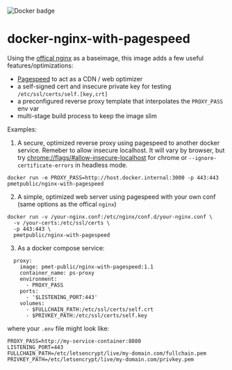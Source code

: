 ![Docker badge](https://github.com/PMET-public/docker-nginx-with-pagespeed/workflows/build%20and%20publish%20to%20Docker%20Hub/badge.svg?branch=master)

# docker-nginx-with-pagespeed

Using the [offical nginx](https://hub.docker.com/_/nginx) as a baseimage, this image adds a few useful features/optimizations:

* [Pagespeed](https://www.modpagespeed.com/doc/build_ngx_pagespeed_from_source) to act as a CDN / web optimizer
* a self-signed cert and insecure private key for testing `/etc/ssl/certs/self.[key,crt]`
* a preconfigured reverse proxy template that interpolates the `PROXY_PASS` env var
* multi-stage build process to keep the image slim

Examples:

1. A secure, optimized reverse proxy using pagespeed to another docker service. Remeber to allow insecure localhost. It will vary by browser, but try [chrome://flags/#allow-insecure-localhost](chrome://flags/#allow-insecure-localhost) for chrome or `--ignore-certificate-errors` in headless mode.

```
docker run -e PROXY_PASS=http://host.docker.internal:3000 -p 443:443 pmetpublic/nginx-with-pagespeed
```

2. A simple, optimized web server using pagespeed with your own conf (same options as the offical `nginx`)
```
docker run -v /your-nginx.conf:/etc/nginx/conf.d/your-nginx.conf \
  -v /your-certs:/etc/ssl/certs \
  -p 443:443 \
  pmetpublic/nginx-with-pagespeed
```

3. As a docker compose service:
```
  proxy:
    image: pmet-public/nginx-with-pagespeed:1.1
    container_name: ps-proxy
    environment:
      - PROXY_PASS
    ports:
      - '$LISTENING_PORT:443'
    volumes:
      - $FULLCHAIN_PATH:/etc/ssl/certs/self.crt
      - $PRIVKEY_PATH:/etc/ssl/certs/self.key
```
where your `.env` file might look like:
```
PROXY_PASS=http://my-service-container:8080
LISTENING_PORT=443
FULLCHAIN_PATH=/etc/letsencrypt/live/my-domain.com/fullchain.pem
PRIVKEY_PATH=/etc/letsencrypt/live/my-domain.com/privkey.pem
```
